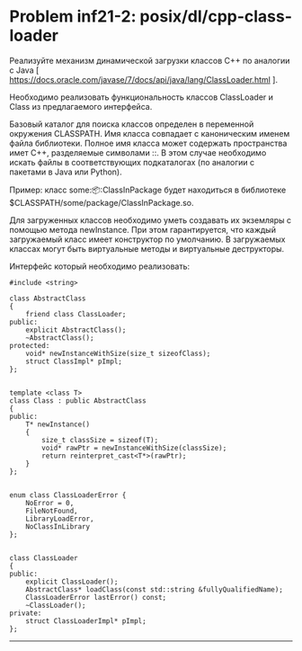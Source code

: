 **Problem inf21-2: posix/dl/cpp-class-loader**
===========================================================

Реализуйте механизм динамической загрузки классов C++ по аналогии с Java 
[ https://docs.oracle.com/javase/7/docs/api/java/lang/ClassLoader.html ].

Необходимо реализовать функциональность классов ClassLoader и Class из предлагаемого интерфейса.

Базовый каталог для поиска классов определен в переменной окружения CLASSPATH. Имя класса совпадает с каноническим именем файла библиотеки. Полное имя класса может содержать пространства имет C++, разделяемые символами ::. В этом случае необходимо искать файлы в соответствующих подкаталогах (по аналогии с пакетами в Java или Python).

Пример: класс some::package::ClassInPackage будет находиться в библиотеке $CLASSPATH/some/package/ClassInPackage.so.

Для загруженных классов необходимо уметь создавать их экземляры с помощью метода newInstance. При этом гарантируется, что каждый загружаемый класс имеет конструктор по умолчанию. В загружаемых классах могут быть виртуальные методы и виртуальные деструкторы.

Интерфейс который необходимо реализовать:

    #include <string>
     
    class AbstractClass
    {
        friend class ClassLoader;
    public:
        explicit AbstractClass();
        ~AbstractClass();
    protected:
        void* newInstanceWithSize(size_t sizeofClass);
        struct ClassImpl* pImpl;
    };


    template <class T>
    class Class : public AbstractClass
    {
    public:
        T* newInstance()
        {
            size_t classSize = sizeof(T);
            void* rawPtr = newInstanceWithSize(classSize);
            return reinterpret_cast<T*>(rawPtr);
        }
    };


    enum class ClassLoaderError {
        NoError = 0,
        FileNotFound,
        LibraryLoadError,
        NoClassInLibrary
    };


    class ClassLoader
    {
    public:
        explicit ClassLoader();
        AbstractClass* loadClass(const std::string &fullyQualifiedName);
        ClassLoaderError lastError() const;
        ~ClassLoader();
    private:
        struct ClassLoaderImpl* pImpl;
    };


***
